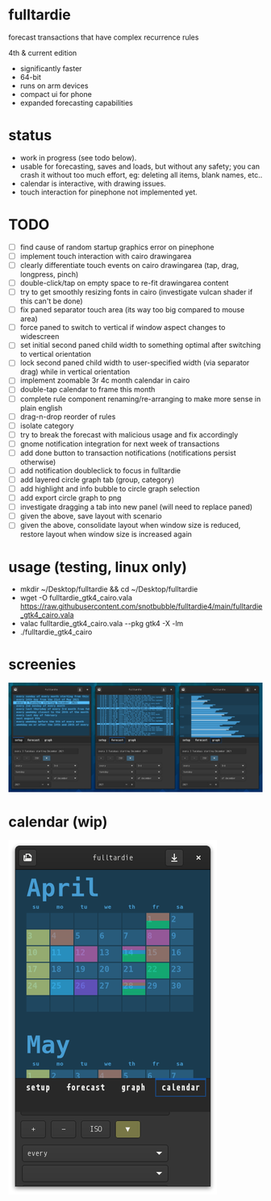 # fulltardie

forecast transactions that have complex recurrence rules

4th & current edition
- significantly faster
- 64-bit
- runs on arm devices
- compact ui for phone
- expanded forecasting capabilities

# status
- work in progress (see todo below).
- usable for forecasting, saves and loads, but without any safety; you can crash it without too much effort, eg: deleting all items, blank names, etc..
- calendar is interactive, with drawing issues.
- touch interaction for pinephone not implemented yet.

# TODO
- [ ] find cause of random startup graphics error on pinephone
- [ ] implement touch interaction with cairo drawingarea
- [ ] clearly differentiate touch events on cairo drawingarea (tap, drag, longpress, pinch)
- [ ] double-click/tap on empty space to re-fit drawingarea content
- [ ] try to get smoothly resizing fonts in cairo (investigate vulcan shader if this can't be done)
- [ ] fix paned separator touch area (its way too big compared to mouse area)
- [ ] force paned to switch to vertical if window aspect changes to widescreen
- [ ] set initial second paned child width to something optimal after switching to vertical orientation
- [ ] lock second paned child width to user-specified width (via separator drag) while in vertical orientation
- [ ] implement zoomable 3r 4c month calendar in cairo
- [ ] double-tap calendar to frame this month
- [ ] complete rule component renaming/re-arranging to make more sense in plain english
- [ ] drag-n-drop reorder of rules
- [ ] isolate category
- [ ] try to break the forecast with malicious usage and fix accordingly
- [ ] gnome notification integration for next week of transactions
- [ ] add done button to transaction notifications (notifications persist otherwise)
- [ ] add notification doubleclick to focus in fulltardie
- [ ] add layered circle graph tab (group, category)
- [ ] add highlight and info bubble to circle graph selection
- [ ] add export circle graph to png
- [ ] investigate dragging a tab into new panel (will need to replace paned)
- [ ] given the above, save layout with scenario
- [ ] given the above, consolidate layout when window size is reduced, restore layout when window size is increased again

# usage (testing, linux only)
- mkdir ~/Desktop/fulltardie && cd ~/Desktop/fulltardie
- wget -O fulltardie_gtk4_cairo.vala https://raw.githubusercontent.com/snotbubble/fulltardie4/main/fulltardie_gtk4_cairo.vala
- valac fulltardie_gtk4_cairo.vala --pkg gtk4 -X -lm
- ./fulltardie_gtk4_cairo

# screenies
![screenie](./211203_fulltardie4_screenie.png)

# calendar (wip)
![calendar](./220325_fulltardie_screenie.png)
